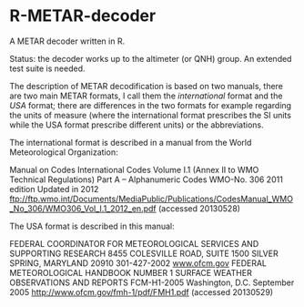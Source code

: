 R-METAR-decoder
===============

A METAR decoder written in R.

Status: the decoder works up to the altimeter (or QNH) group.
An extended test suite is needed.

The description of METAR decodification is based on two manuals, there are two main METAR formats, I call them the _international_ format and the _USA_ format; there are differences in the two formats for example regarding the units of measure (where the international format prescribes the SI units while the USA format prescribe different units) or the abbreviations.

The international format is described in a manual from the World Meteorological Organization:

Manual on Codes
International Codes
Volume I.1
(Annex II to WMO Technical Regulations)
Part A – Alphanumeric Codes
WMO-No. 306
2011 edition
Updated in 2012
ftp://ftp.wmo.int/Documents/MediaPublic/Publications/CodesManual_WMO_No_306/WMO306_Vol_I.1_2012_en.pdf (accessed 20130528)


The USA format is described in this manual:

FEDERAL COORDINATOR FOR METEOROLOGICAL SERVICES AND SUPPORTING RESEARCH
8455 COLESVILLE ROAD, SUITE 1500
SILVER SPRING, MARYLAND 20910
301-427-2002
www.ofcm.gov
FEDERAL METEOROLOGICAL HANDBOOK
NUMBER 1
SURFACE WEATHER OBSERVATIONS AND REPORTS
FCM-H1-2005
Washington, D.C.
September 2005
http://www.ofcm.gov/fmh-1/pdf/FMH1.pdf (accessed 20130529)
